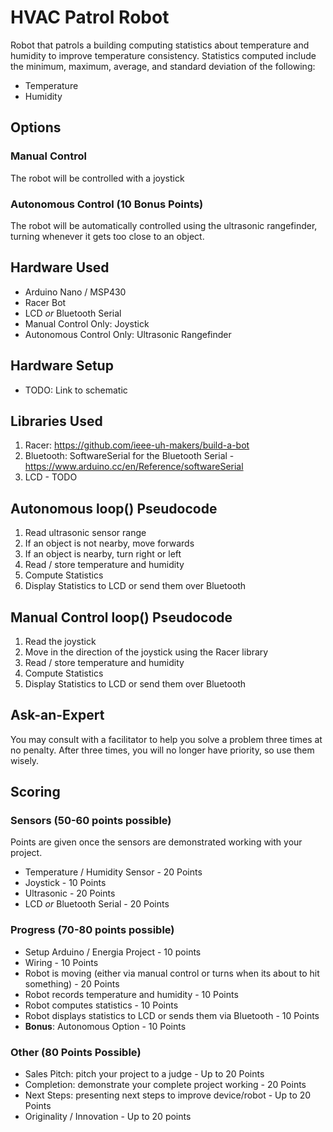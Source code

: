 # HVAC Patrol Robot
Robot that patrols a building computing statistics about temperature and humidity to improve temperature consistency. Statistics computed include the minimum, maximum, average, and standard deviation of the following:

- Temperature
- Humidity

## Options
### Manual Control
The robot will be controlled with a joystick

### Autonomous Control (10 Bonus Points)
The robot will be automatically controlled using the ultrasonic rangefinder, turning whenever it gets too close to an object.

## Hardware Used
- Arduino Nano / MSP430
- Racer Bot
- LCD *or* Bluetooth Serial
- Manual Control Only: Joystick
- Autonomous Control Only: Ultrasonic Rangefinder

## Hardware Setup
- TODO: Link to schematic

## Libraries Used
1. Racer: https://github.com/ieee-uh-makers/build-a-bot
2. Bluetooth: SoftwareSerial for the Bluetooth Serial - https://www.arduino.cc/en/Reference/softwareSerial
3. LCD - TODO

## Autonomous loop() Pseudocode
1. Read ultrasonic sensor range
2. If an object is not nearby, move forwards
3. If an object is nearby, turn right or left
4. Read / store temperature and humidity
5. Compute Statistics
6. Display Statistics to LCD or send them over Bluetooth

## Manual Control loop() Pseudocode
1. Read the joystick
2. Move in the direction of the joystick using the Racer library
3. Read / store temperature and humidity
4. Compute Statistics
5. Display Statistics to LCD or send them over Bluetooth

## Ask-an-Expert
You may consult with a facilitator to help you solve a problem three times at no penalty. After three times, you will no longer have priority, so use them wisely.

## Scoring
### Sensors (50-60 points possible)
Points are given once the sensors are demonstrated working with your project.

- Temperature / Humidity Sensor - 20 Points
- Joystick - 10 Points
- Ultrasonic - 20 Points
- LCD *or* Bluetooth Serial - 20 Points

### Progress (70-80 points possible)
- Setup Arduino / Energia Project - 10 points
- Wiring - 10 Points
- Robot is moving (either via manual control or turns when its about to hit something) - 20 Points
- Robot records temperature and humidity - 10 Points
- Robot computes statistics - 10 Points
- Robot displays statistics to LCD or sends them via Bluetooth - 10 Points
- **Bonus**: Autonomous Option - 10 Points

### Other (80 Points Possible)
- Sales Pitch: pitch your project to a judge - Up to 20 Points
- Completion: demonstrate your complete project working - 20 Points
- Next Steps: presenting next steps to improve device/robot - Up to 20 Points
- Originality / Innovation - Up to 20 points
